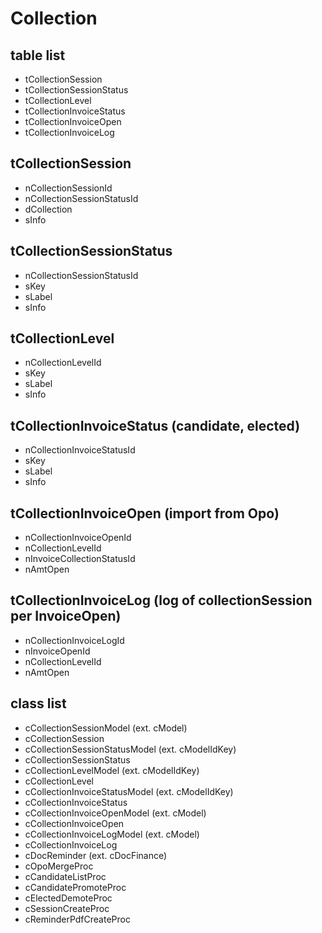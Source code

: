 #   Collection

##  table list
-   tCollectionSession
-   tCollectionSessionStatus
-   tCollectionLevel
-   tCollectionInvoiceStatus
-   tCollectionInvoiceOpen
-   tCollectionInvoiceLog

##  tCollectionSession
-   nCollectionSessionId
-   nCollectionSessionStatusId
-   dCollection
-   sInfo

##  tCollectionSessionStatus
-   nCollectionSessionStatusId
-   sKey
-   sLabel
-   sInfo

##  tCollectionLevel
-   nCollectionLevelId
-   sKey
-   sLabel
-   sInfo

##  tCollectionInvoiceStatus (candidate, elected)
-   nCollectionInvoiceStatusId
-   sKey
-   sLabel
-   sInfo

##  tCollectionInvoiceOpen (import from Opo)
-   nCollectionInvoiceOpenId
-   nCollectionLevelId
-   nInvoiceCollectionStatusId
-   nAmtOpen

##  tCollectionInvoiceLog (log of collectionSession per InvoiceOpen)
-   nCollectionInvoiceLogId
-   nInvoiceOpenId
-   nCollectionLevelId
-   nAmtOpen

##  class list
-   cCollectionSessionModel (ext. cModel)
-   cCollectionSession
-   cCollectionSessionStatusModel (ext. cModelIdKey)
-   cCollectionSessionStatus
-   cCollectionLevelModel (ext. cModelIdKey)
-   cCollectionLevel
-   cCollectionInvoiceStatusModel (ext. cModelIdKey)
-   cCollectionInvoiceStatus
-   cCollectionInvoiceOpenModel (ext. cModel)
-   cCollectionInvoiceOpen
-   cCollectionInvoiceLogModel (ext. cModel)
-   cCollectionInvoiceLog
-   cDocReminder (ext. cDocFinance)
-   cOpoMergeProc
-   cCandidateListProc
-   cCandidatePromoteProc
-   cElectedDemoteProc
-   cSessionCreateProc
-   cReminderPdfCreateProc
